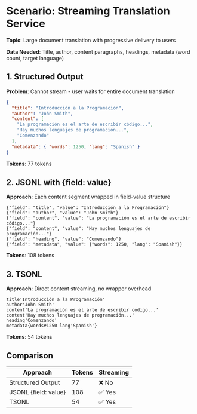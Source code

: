 # Scenario: Streaming Translation Service

**Topic**: Large document translation with progressive delivery to users

**Data Needed**: Title, author, content paragraphs, headings, metadata (word count, target language)

## 1. Structured Output

**Problem**: Cannot stream - user waits for entire document translation

```json
{
  "title": "Introducción a la Programación",
  "author": "John Smith",
  "content": [
    "La programación es el arte de escribir código...",
    "Hay muchos lenguajes de programación...",
    "Comenzando"
  ],
  "metadata": { "words": 1250, "lang": "Spanish" }
}
```

**Tokens**: 77 tokens

## 2. JSONL with {field: value}

**Approach**: Each content segment wrapped in field-value structure

```jsonl
{"field": "title", "value": "Introducción a la Programación"}
{"field": "author", "value": "John Smith"}
{"field": "content", "value": "La programación es el arte de escribir código..."}
{"field": "content", "value": "Hay muchos lenguajes de programación..."}
{"field": "heading", "value": "Comenzando"}
{"field": "metadata", "value": {"words": 1250, "lang": "Spanish"}}
```

**Tokens**: 108 tokens

## 3. TSONL

**Approach**: Direct content streaming, no wrapper overhead

```tsonl
title'Introducción a la Programación'
author'John Smith'
content'La programación es el arte de escribir código...'
content'Hay muchos lenguajes de programación...'
heading'Comenzando'
metadata{words#1250 lang'Spanish'}
```

**Tokens**: 54 tokens

## Comparison

| Approach             | Tokens | Streaming |
| -------------------- | ------ | --------- |
| Structured Output    | 77     | ❌ No     |
| JSONL {field: value} | 108    | ✅ Yes    |
| TSONL                | 54     | ✅ Yes    |
